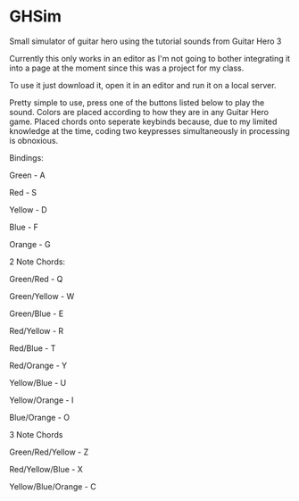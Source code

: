 # GHSim
Small simulator of guitar hero using the tutorial sounds from Guitar Hero 3
  
  Currently this only works in an editor as I'm not going to bother integrating it into a page at the moment
  since this was a project for my class.
  
  To use it just download it, open it in an editor and run it on a local server.
  
  Pretty simple to use, press one of the buttons listed below to play the sound. 
  Colors are placed according to how they are in any Guitar Hero game.
  Placed chords onto seperate keybinds because, due to my limited knowledge at the time, coding two keypresses simultaneously in processing is obnoxious.
  
  Bindings: 
  
 Green - A
 
 Red - S
 
 Yellow - D
 
 Blue - F 
 
 Orange - G
  

2 Note Chords:
  

Green/Red - Q

Green/Yellow - W

Green/Blue - E
  

Red/Yellow - R

Red/Blue - T

Red/Orange - Y
  

Yellow/Blue - U

Yellow/Orange - I
  

Blue/Orange - O
  

3 Note Chords
  

Green/Red/Yellow - Z

Red/Yellow/Blue - X

Yellow/Blue/Orange - C
